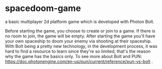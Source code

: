 # spacedoom-game
a basic multiplayer 2d platform game which is developed with Photon Bolt.

Before starting the game, you choose to create or join to a game. If there is no room to join, the game will be empty. After starting the game you'll have your own spaceship to doom your enemy via shooting at their spaceship. With Bolt being a pretty new technology, in the development process, it was hard to find a resource to learn since they're so limited, that's the reason why the game has the basics only. To see more about Bolt and PUN: https://doc.photonengine.com/en-us/pun/current/reference/pun-vs-bolt .  
